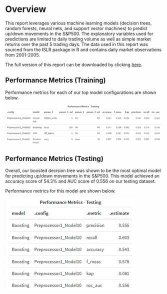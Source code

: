 # Overview

This report leverages various machine learning models (decision trees, random forests, neural nets, and support vector machines) to predict up/down movements in the S&P500.
The explanatory variables used for predictions are limited to daily trading volume as well as simple market returns over the past 5 trading days.
The data used in this report was sourced from the ISLR package in R and contains daily market observations from 2001-2005.

The full version of this report can be downloaded by clicking [here](https://github.com/RobAranha/marketMover/raw/main/marketMover.zip).  

## Performance Metrics (Training)

Performance metrics for each of our top model configurations are shown below.

![](ScreenShots/Performance_Training.JPG)

## Performance Metrics (Testing)

Overall, our boosted decision tree was shown to be the most optimal model for predicting up/down movements in the S&P500. This model achieved an accuracy score of 54.3% and AUC score of 0.556 on our testing dataset.

Performance metrics for this model are shown below.

![](ScreenShots/Performance_Testing.JPG)